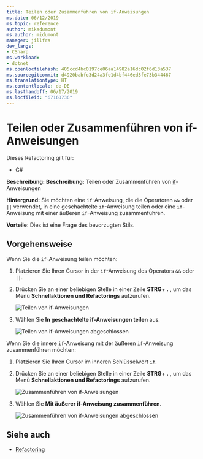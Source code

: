 ```yaml
---
title: Teilen oder Zusammenführen von if-Anweisungen
ms.date: 06/12/2019
ms.topic: reference
author: mikadumont
ms.author: midumont
manager: jillfra
dev_langs:
- CSharp
ms.workload:
- dotnet
ms.openlocfilehash: 405ccd4bc0197ce06aa14982a16dc02f6d13a537
ms.sourcegitcommit: d4920babfc3d24a3fe1d4bf446ed3fe73b344467
ms.translationtype: HT
ms.contentlocale: de-DE
ms.lasthandoff: 06/17/2019
ms.locfileid: "67160736"
---
```

# <a name="split-or-merge-if-statements"></a>Teilen oder Zusammenführen von if-Anweisungen

Dieses Refactoring gilt für:

- C#

**Beschreibung:** **Beschreibung:** Teilen oder Zusammenführen von [if](/dotnet/csharp/language-reference/keywords/if-else)-Anweisungen

**Hintergrund:** Sie möchten eine `if`-Anweisung, die die Operatoren `&&` oder `||` verwendet, in eine geschachtelte `if`-Anweisung teilen oder eine `if`-Anweisung mit einer äußeren `if`-Anweisung zusammenführen.

**Vorteile**: Dies ist eine Frage des bevorzugten Stils.  

## <a name="how-to"></a>Vorgehensweise

Wenn Sie die `if`-Anweisung teilen möchten:

1. Platzieren Sie Ihren Cursor in der `if`-Anweisung des Operators `&&` oder `||`.

2. Drücken Sie an einer beliebigen Stelle in einer Zeile **STRG**+ **.** , um das Menü **Schnellaktionen und Refactorings** aufzurufen.

    ![Teilen von if-Anweisungen](../media/split-if-statement.png)

3. Wählen Sie **In geschachtelte if-Anweisungen teilen** aus.

    ![Teilen von if-Anweisungen abgeschlossen](../media/split-if-statement-complete.png)

Wenn Sie die innere `if`-Anweisung mit der äußeren `if`-Anweisung zusammenführen möchten: 

1. Platzieren Sie Ihren Cursor im inneren Schlüsselwort `if`.

2. Drücken Sie an einer beliebigen Stelle in einer Zeile **STRG**+ **.** , um das Menü **Schnellaktionen und Refactorings** aufzurufen.

    ![Zusammenführen von if-Anweisungen](../media/merge-if-statement.png)

3. Wählen Sie **Mit äußerer if-Anweisung zusammenführen**.

    ![Zusammenführen von if-Anweisungen abgeschlossen](../media/merge-if-statement-complete.png)

## <a name="see-also"></a>Siehe auch

- [Refactoring](../refactoring-in-visual-studio.md)